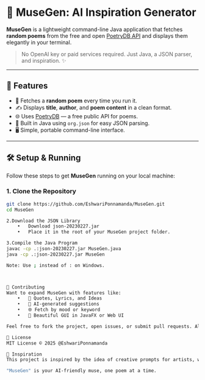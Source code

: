 # 🎨 MuseGen: AI Inspiration Generator

**MuseGen** is a lightweight command-line Java application that fetches **random poems** from the free and open [PoetryDB API](https://poetrydb.org) and displays them elegantly in your terminal.

> No OpenAI key or paid services required. Just Java, a JSON parser, and inspiration. ✨

---

## 🌟 Features

- 📜 Fetches a **random poem** every time you run it.
- ✍️ Displays **title**, **author**, and **poem content** in a clean format.
- 🌐 Uses [PoetryDB](https://poetrydb.org) — a free public API for poems.
- 🧰 Built in Java using `org.json` for easy JSON parsing.
- 🖥️ Simple, portable command-line interface.

---

## 🛠️ Setup & Running

Follow these steps to get **MuseGen** running on your local machine:

### 1. Clone the Repository

```bash
git clone https://github.com/EshwariPonnamanda/MuseGen.git
cd MuseGen

2.Download the JSON Library
	•	Download json-20230227.jar
	•	Place it in the root of your MuseGen project folder.

3.Compile the Java Program
javac -cp .:json-20230227.jar MuseGen.java
java -cp .:json-20230227.jar MuseGen

Note: Use ; instead of : on Windows.



🤝 Contributing
Want to expand MuseGen with features like:
	•	🧠 Quotes, Lyrics, and Ideas
	•	🎵 AI-generated suggestions
	•	🌐 Fetch by mood or keyword
	•	🌈 Beautiful GUI in JavaFX or Web UI

Feel free to fork the project, open issues, or submit pull requests. All contributions are welcome!

📄 License
MIT License © 2025 @EshwariPonnamanda

💫 Inspiration
This project is inspired by the idea of creative prompts for artists, writers, and poets who want instant inspiration on the go.

"MuseGen" is your AI-friendly muse, one poem at a time.